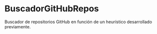 # BuscadorGitHubRepos
Buscador de repositorios GitHub en función de un heurístico desarrollado previamente.
